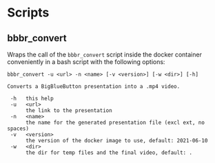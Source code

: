 # Scripts

## bbbr_convert

Wraps the call of the `bbbr_convert` script inside the docker container conveniently in a bash script
with the following options:

```
bbbr_convert -u <url> -n <name> [-v <version>] [-w <dir>] [-h]

Converts a BigBlueButton presentation into a .mp4 video.

 -h   this help
 -u   <url>
      the link to the presentation
 -n   <name>
      the name for the generated presentation file (excl ext, no spaces)
 -v   <version>
      the version of the docker image to use, default: 2021-06-10
 -w   <dir>
      the dir for temp files and the final video, default: .
```
